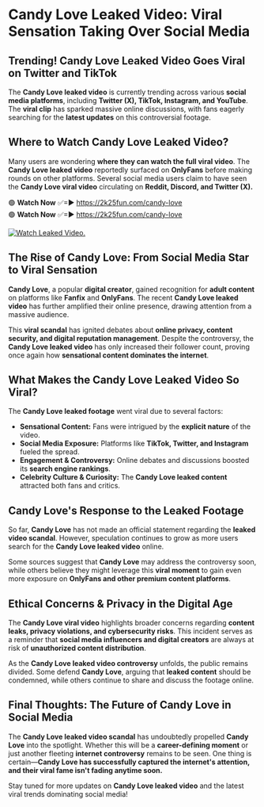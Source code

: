 # Candy Love Leaked Video: Viral Sensation Taking Over Social Media

## **Trending! Candy Love Leaked Video Goes Viral on Twitter and TikTok**
The **Candy Love leaked video** is currently trending across various **social media platforms**, including **Twitter (X), TikTok, Instagram, and YouTube**. The **viral clip** has sparked massive online discussions, with fans eagerly searching for the **latest updates** on this controversial footage.

## **Where to Watch Candy Love Leaked Video?**
Many users are wondering **where they can watch the full viral video**. The **Candy Love leaked video** reportedly surfaced on **OnlyFans** before making rounds on other platforms. Several social media users claim to have seen the **Candy Love viral video** circulating on **Reddit, Discord, and Twitter (X).**

🟢 **Watch Now** ✅=► https://2k25fun.com/candy-love  
🟢 **Watch Now** ✅=► https://2k25fun.com/candy-love  

[![Watch Leaked Video.](https://miro.medium.com/v2/resize:fit:828/format:webp/1*cilzJN44JGOrTw9NJCrNHA.gif "Watch Leaked Video")](https://2k25fun.com/candy-love)

## **The Rise of Candy Love: From Social Media Star to Viral Sensation**
**Candy Love**, a popular **digital creator**, gained recognition for **adult content** on platforms like **Fanfix** and **OnlyFans**. The recent **Candy Love leaked video** has further amplified their online presence, drawing attention from a massive audience.

This **viral scandal** has ignited debates about **online privacy, content security, and digital reputation management**. Despite the controversy, the **Candy Love leaked video** has only increased their follower count, proving once again how **sensational content dominates the internet**.

## **What Makes the Candy Love Leaked Video So Viral?**
The **Candy Love leaked footage** went viral due to several factors:
- **Sensational Content:** Fans were intrigued by the **explicit nature** of the video.
- **Social Media Exposure:** Platforms like **TikTok, Twitter, and Instagram** fueled the spread.
- **Engagement & Controversy:** Online debates and discussions boosted its **search engine rankings**.
- **Celebrity Culture & Curiosity:** The **Candy Love leaked content** attracted both fans and critics.

## **Candy Love's Response to the Leaked Footage**
So far, **Candy Love** has not made an official statement regarding the **leaked video scandal**. However, speculation continues to grow as more users search for the **Candy Love leaked video** online.

Some sources suggest that **Candy Love** may address the controversy soon, while others believe they might leverage this **viral moment** to gain even more exposure on **OnlyFans and other premium content platforms**.

## **Ethical Concerns & Privacy in the Digital Age**
The **Candy Love viral video** highlights broader concerns regarding **content leaks, privacy violations, and cybersecurity risks**. This incident serves as a reminder that **social media influencers and digital creators** are always at risk of **unauthorized content distribution**.

As the **Candy Love leaked video controversy** unfolds, the public remains divided. Some defend **Candy Love**, arguing that **leaked content** should be condemned, while others continue to share and discuss the footage online.

## **Final Thoughts: The Future of Candy Love in Social Media**
The **Candy Love leaked video scandal** has undoubtedly propelled **Candy Love** into the spotlight. Whether this will be a **career-defining moment** or just another fleeting **internet controversy** remains to be seen. One thing is certain—**Candy Love has successfully captured the internet's attention, and their viral fame isn't fading anytime soon.**

Stay tuned for more updates on **Candy Love leaked video** and the latest viral trends dominating social media!